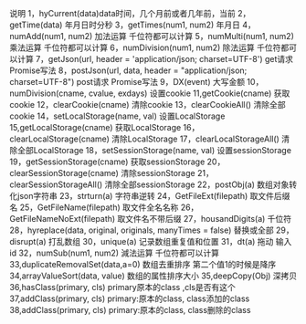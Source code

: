 说明
1，hyCurrent(data)data时间，几个月前或者几年前，当前
2，getTime(data) 年月日时分秒
3，getTimes(num1, num2) 年月日
4，numAdd(num1, num2) 加法运算 千位符都可以计算
5，numMulti(num1, num2) 乘法运算 千位符都可以计算
6，numDivision(num1, num2) 除法运算 千位符都可以计算
7，getJson(url, header = 'application/json; charset=UTF-8') get请求 Promise写法
8，postJson(url, data, header = "application/json; charset=UTF-8")  post请求 Promise写法
9，DX(event) 大写金额 
10，numDivision(cname, cvalue, exdays) 设置cookie 
11,getCookie(cname) 获取cookie 
12，clearCookie(cname) 清除cookie 
13，clearCookieAll() 清除全部cookie 
14，setLocalStorage(name, val) 设置LocalStorage 
15,getLocalStorage(cname) 获取LocalStorage 
16，clearLocalStorage(cname) 清除LocalStorage 
17，clearLocalStorageAll() 清除全部LocalStorage 
18，setSessionStorage(name, val) 设置sessionStorage 
19，getSessionStorage(cname) 获取sessionStorage 
20，clearSessionStorage(cname) 清除sessionStorage 
21，clearSessionStorageAll() 清除全部sessionStorage 
22，postObj(a) 数组对象转化json字符串 
23，strturn(a) 字符串逆转 
24，GetFileExt(filepath) 取文件后缀名 
25，GetFileName(filepath) 取文件全名名称 
26，GetFileNameNoExt(filepath) 取文件名不带后缀 
27，housandDigits(a) 千位符 
28，hyreplace(data, original, originals, manyTimes = false) 替换或全部 
29，disrupt(a) 打乱数组 
30，unique(a) 记录数组重复值和位置 
31，dt(a) 拖动 输入id
32，numSub(num1, num2) 減法运算 千位符都可以计算
33,duplicateRemovalSet(data,a=0) 数组去重排序 第二个值1的时候是降序
34,arrayValueSort(data, value) 数组的属性排序大小
35,deepCopy(Obj) 深拷贝
36,hasClass(primary, cls)  primary原本的class ,cls是否有这个
37,addClass(primary, cls)  primary:原本的class, class添加的class
38,addClass(primary, cls)  primary:原本的class, class删除的class